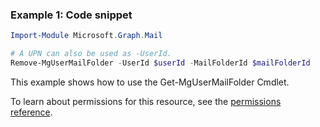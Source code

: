 ### Example 1: Code snippet

```powershellImport-Module Microsoft.Graph.Mail

# A UPN can also be used as -UserId.
Remove-MgUserMailFolder -UserId $userId -MailFolderId $mailFolderId
```
This example shows how to use the Get-MgUserMailFolder Cmdlet.
To learn about permissions for this resource, see the [permissions reference](/graph/permissions-reference).

